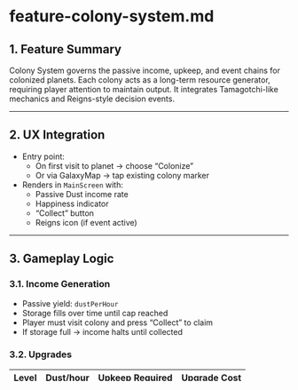 # feature-colony-system.md

## 1. Feature Summary
Colony System governs the passive income, upkeep, and event chains for colonized planets. Each colony acts as a long-term resource generator, requiring player attention to maintain output. It integrates Tamagotchi-like mechanics and Reigns-style decision events.

---

## 2. UX Integration
- Entry point:
  - On first visit to planet → choose “Colonize”
  - Or via GalaxyMap → tap existing colony marker
- Renders in `MainScreen` with:
  - Passive Dust income rate
  - Happiness indicator
  - “Collect” button
  - Reigns icon (if event active)

---

## 3. Gameplay Logic
### 3.1. Income Generation
- Passive yield: `dustPerHour`
- Storage fills over time until cap reached
- Player must visit colony and press “Collect” to claim
- If storage full → income halts until collected

### 3.2. Upgrades

| Level | Dust/hour | Upkeep Required | Upgrade Cost |
|-------|-----------|------------------|---------------|
| 1     | 50        | No               | 500 Dust      |
| 2     | 75        | No               | 1000 Dust     |
| 3     | 100       | Yes              | 1500 Dust     |
| 4+    | +25/lvl   | Yes              | +500/lvl      |

- Upgrades unlock higher yields but trigger upkeep system

### 3.3. Upkeep Mechanism
- Each 24h: player must interact via Reigns event
- If skipped → `happiness -1`
- If happiness < 0:
  - Output decays by 25%/day
  - Event icon becomes red
- VIP level ≥ 3 enables auto-upkeep

---

## 4. Reigns Events Integration
- Triggered when:
  - New day starts
  - Manual player visit
- Uses shared Reigns chain system:
  - 5–10 decisions
  - Each affects happiness, boost, penalty
- Resolved event resets upkeep timer

---

## 5. Data Structures

ts
interface Colony extends Entity {
  dustIncomePerHour: number
  happiness: number // range: -3 to +3
  activeEventId?: string
  upkeepLevel: number
  lastCollectionAt: number
}

6. Visual Feedback
- Income progress bar fills over time
- “Collect” button glows if full
- Happiness displayed with face icon:
  - Green = stable
  - Yellow = needs attention
  - Red = in decay
- Reigns icon pulses when event active

7. Edge Cases
- Storage full = no income → trigger toast
- Missed upkeep:
  - Show warning in modal
  - Offer Booster (auto-care)
- Reigns event incomplete → colony blocked until resolved
- Colony abandoned (by dev tool) → mark as “lost”

8. Related Features
- feature-reigns-events.md
- feature-resource-flow.md
- feature-vip-system.md
- feature-booster-system.md
- feature-galaxy-map.md
